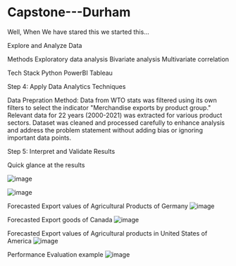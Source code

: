 # Capstone---Durham


Well, When We have stared this we started this...


Explore and Analyze Data

Methods
Exploratory data analysis
Bivariate analysis
Multivariate correlation


Tech Stack
Python
PowerBI 
Tableau




Step 4: Apply Data Analytics Techniques

Data Prepration Method:
Data from WTO stats was filtered using its own filters to select the indicator "Merchandise exports by product group." Relevant data for 22 years (2000-2021) was extracted for various product sectors. Dataset was cleaned and processed carefully to enhance analysis and address the problem statement without adding bias or ignoring important data points.





Step 5: Interpret and Validate Results


Quick glance at the results


![image](https://user-images.githubusercontent.com/65289597/231549762-0a89d7eb-b4fb-4857-9849-cec1229e9a5b.png)

![image](https://user-images.githubusercontent.com/65289597/231549836-b7797605-55eb-4ecb-8c02-1a1f13af9a9f.png)

Forecasted Export values of Agricultural Products of Germany
![image](https://user-images.githubusercontent.com/65289597/231549885-45bd1faa-aae4-4ccc-a0ed-2964e37df729.png)

Forecasted Export goods of Canada
![image](https://user-images.githubusercontent.com/65289597/231550424-29b41937-3dca-4aee-979f-cedf9970c793.png)

Forecasted Export values of Agricultural products in United States of America
![image](https://user-images.githubusercontent.com/65289597/231550499-6f906ac4-625e-4cf8-9b5e-c5a4f7379835.png)


Performance Evaluation example
![image](https://user-images.githubusercontent.com/65289597/231550631-32e68e38-51a8-45e7-819d-ba7e30021b78.png)





